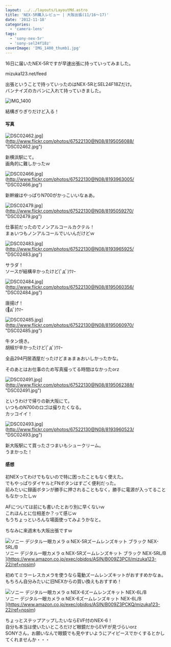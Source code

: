 ```yaml
---
layout: ../../layouts/LayoutMd.astro
title: 'NEX-5R購入レビュー | 大阪出張(11/16～17)'
date: '2012-11-18'
categories:
  - 'camera-lens'
tags:
  - 'sony-nex-5r'
  - 'sony-sel24f18z'
coverImage: 'IMG_1400_thumb1.jpg'
---
```


16日に届いたNEX-5Rですが早速出張に持っていってみました。

mizuka123.net/feed

出張ということで持っていったのはNEX-5RとSEL24F18Zだけ。  
バンナイズのカバンに入れて持っていきました。

![IMG_1400](/archive/images/IMG_1400_thumb.jpg 'IMG_1400')

結構ぎりぎりだけど入る！

#### 写真

![DSC02462.jpg](/archive/images/8195056088_a8c226bf77.jpg)](http://www.flickr.com/photos/67522130@N08/8195056088/ "DSC02462.jpg")

新横浜駅にて。  
画角的に難しかったｗ

![DSC02466.jpg](/archive/images/8193963005_f0ae3f2050.jpg)](http://www.flickr.com/photos/67522130@N08/8193963005/ "DSC02466.jpg")

新幹線はやっぱりN700がかっこいいなぁあ。

![DSC02479.jpg](/archive/images/8195059270_da79a1f979.jpg)](http://www.flickr.com/photos/67522130@N08/8195059270/ "DSC02479.jpg")

仕事前だったのでノンアルコールカクテル！  
まぁいつもノンアルコールでいいんだけどｗ

![DSC02483.jpg](/archive/images/8193965925_71f3742cbc.jpg)](http://www.flickr.com/photos/67522130@N08/8193965925/ "DSC02483.jpg")

サラダ！  
ソースが結構辛かったけど(ﾟдﾟ)ｳﾏｰ

![DSC02484.jpg](/archive/images/8195060356_4a61704409.jpg)](http://www.flickr.com/photos/67522130@N08/8195060356/ "DSC02484.jpg")

唐揚げ！  
(ﾟдﾟ)ｳﾏｰ

![DSC02485.jpg](/archive/images/8195060970_2703c39339.jpg)](http://www.flickr.com/photos/67522130@N08/8195060970/ "DSC02485.jpg")

牛タン焼き。  
胡椒が辛かったけど(ﾟдﾟ)ｳﾏｰ

全品294円居酒屋だったけどまぁまぁおいしかったかな。

そのあとはお仕事のため写真撮ってる時間はなかったorz

![DSC02491.jpg](/archive/images/8195062388_4aac455a67.jpg)](http://www.flickr.com/photos/67522130@N08/8195062388/ "DSC02491.jpg")

というわけで帰りの新大阪にて。  
いつものN700のロゴは撮りたくなる。  
カッコイイ！

![DSC02493.jpg](/archive/images/8193960523_8662a19a82.jpg)](http://www.flickr.com/photos/67522130@N08/8193960523/ "DSC02493.jpg")

新大阪駅にて買ったさつまいもシュークリーム。  
うまかった！

#### 感想

初NEXってわけでもないので特に困ったこともなく使えた。  
でもやっぱりダイヤルとFNボタンはすごく便利だった。  
前みたいに録画ボタンが勝手に押されることもなく，勝手に電源が入ってることもなかったしｗ

AFについては前にも書いたとおり別に早くないｗ  
これほんとに位相差か？って感じｗ  
もうちょっといろんな場面使ってみようかなと。

ちなみに来週末も大阪出張ですｗ

![ソニー デジタル一眼カメラ α NEX-5Rズームレンズキット ブラック NEX-5RL/B](/archive/images/31KuIQfdJHL._SL160_.jpg)  
ソニー デジタル一眼カメラ α NEX-5Rズームレンズキット ブラック NEX-5RL/B  
](https://www.amazon.co.jp/exec/obidos/ASIN/B009Z3PCII/mizuka123-22/ref=nosim)

初めてミラーレスカメラを使うなら電動ズームレンズキットがおすすめかなぁ。  
もちろん自分みたいに旧NEXからの買い換えもおすすめ！

![ソニー デジタル一眼カメラ α NEX-6ズームレンズキット NEX-6L/B](/archive/images/313aLUU-DBL._SL160_.jpg)  
ソニー デジタル一眼カメラ α NEX-6ズームレンズキット NEX-6L/B  
](https://www.amazon.co.jp/exec/obidos/ASIN/B009Z3PCKQ/mizuka123-22/ref=nosim)

ちょっとステップアップしたいならEVF付のNEX-6！  
自分も本当は使いたいところだけど眼鏡だからEVFが見づらいorz  
SONYさん，お願いなんで眼鏡でも見やすいようにアイピースでかくするとかしてくれませんか・・・
